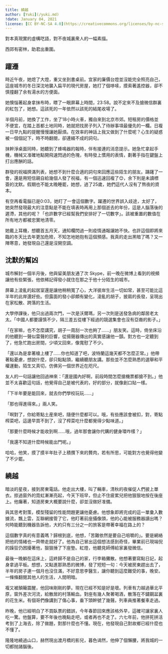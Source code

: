 ```yaml
---
title: 繞越
author: [Yuki](/yuki.md)
!date: January 04, 2021
license: [CC BY-NC-SA 4.0](https://creativecommons.org/licenses/by-nc-sa/4.0/deed.en)
---
```


對本真現實的虛構呓語，對不夜城裏衆人的一幅素描。

西郊有密林，助君出重圍。

## 躍遷

時近午夜，她熄了大燈，重又坐到書桌前。宜家的廉價台燈並沒能完全照亮自己，這座城市的冬日深沈地襲入扁平的現代房屋，她打了個哆嗦，摸索著遙控器，卻不慎撞翻了余有湯水的方便面。

她懊惱著起身拿抹布時，瞟了一眼屏幕上時間，23:58。說不定來不及搶微信群裏的紅包了，她想。這該死的一年依然以該死的結尾收場了。

半個月前，她換了工作，坐了18小時火車，獨自來到北京市郊。短租房的價格並不便宜，在踏上首都土地同時，她就把找房子列入了待辦事項最優先的一欄。日複一日早九點的提醒慢慢讓她厭煩。在效率的神話上我又做到了什麼呢？心生的疑惑被一個個記下，時不時翻閱，卻連綴不成的詞句。

抹幹淨桌面同時，她聽到了蜂鳴器的報時，伴有接連的消息提示。她急忙拿起手機，機械又准確地點開飛速閃過的色塊，有時發上慣用的表情，劃著手指在鍵盤上打出應酬的話。

群發的祝福擠滿列表，她想不到什麼合適的詞句來回應這些陌生的朋友。躊躇了一會，還是用短信親自給幾個人發了祝福，有一個迅速回複了😊，余下則是未讀標簽的沈默。假期也不能太晚睡罷，她想，過了25歲，她們這代人沒有了熬夜的資本。

有空再看電腦已是0:03，她盯了一會這個數字。躍遷的世界誤入歧途，太好了，她突然發現最大的注意點是不能在填表時再用上那個逝去的年份，這是人腦落後的遲滯，其他的呢？「也許數字已經幫我們安排好了一切數字」。該被重置的數值在所有地方都被忠實地清零。

她戴上耳機，想聽首五月天，通知欄閃過一則疫情通報讓她不快。也許這個即將來臨的冬天比去年更加危險，不知怎地她抱有這個預感。我真的走出黑暗了嗎？又一陣寒意，她發現自己還是沒開空調。

## 沈默的幫凶

城市解封一個半月後，他與留美朋友通了次 Skype，前一晚在微博上看到的視頻讓他有些緊張，他依稀記得發小就住在那之于他十分陌生的城市。

屏幕上淩亂的起居室還是讓他稍稍寬了心，大洋彼岸生活一切如常，甚至可能比這半年的此岸還好些。但露面的發小卻頗有變化，淩亂的胡子，披肩的長發，呈現出在家松散、跨落的生活。

大學停課後，他只出過兩次門，一次是沃爾瑪，另一次則是送發急病的鄰居老太太。「中國人都要謹慎不少，隔三差五從樓下經過的競選集會也沒有亞裔的影子。」

「在家嘛，也不怎麼講究，胡子一周刮一次也夠了……」朋友笑。這時，倚坐床沿的他聽到一聲似雷聲的巨響，從揚聲器傳出的真實感讓他一顫。對方也一定聽到了，他急忙跑出房間，少頃又回來，像寬慰了不少。

「還以為是拿著槍上樓了……你也知道了吧，波特蘭這幾天都不怎麼正常。」他帶著點憂慮，想說什麼，卻只點點頭，繼續聽朋友講。那些並不怎麼熟悉的選舉和平權運動，陌生又真切，仿佛另一個世界近在咫尺。

友人的一句話讓他回過神來：「還是國內好啊，前段時間怎麼搶機票都搶不到。」他並不太喜歡這句話，他覺得自己是被代表的，好的部分，就像創口貼一樣。

「下半年要是能回來，就去你們學校玩玩……」

「那也得進得來。」兩人笑。

「啊對了，你給寄點土産來吧，隨便什麼都可以。哦，有些應該會被扣，對，寄點榨菜吧，這邊早買不到了，沒了榨菜吃什麼都覺得少點味道。」

「那要什麼時候才能收到啊……哦，過年那會讓你代購的健身環咋樣？」

「我還不知道什麼時候能出門呢。」

哈哈，他笑，摸了摸半年肚子上積攢下來的贅肉，若有所思，可能對方也覺得他變了不少罷。

## 繞越

暗淡的星夜，接到房東電話。他走出大樓，叫了輛車，清秋的夜催促人們披上單衣。掠過窗外的霓虹漸漸亮起，今天下班早，但止不住疲累兒把他狠狠地按在後座上。他癱著，知道房東大概要說什麼，卻並沒做好准備。

與其思考對策，模型殘留的性能問題更讓他憂慮。他想象即將完成的這一單彙入數據流，飄上雲，互聯網接管了它，他盯著前座攝像頭，他的心能被服務器讀出嗎？何時能聽到機器告訴他，大約只有三分之一的旅客是帶著幸福在路上的？

這個數字真的有意義嗎？歸根到底，他想，「苦難依然是要自己咀嚼的」。要是網絡把他的情緒也一齊帶走就好了。他為自己冒出這個想法感到奇怪，畢業前已現端倪的躁狂仍困擾著他，狠狠捶了下座墊。紅燈，他聽見師傅給家裏發微信。

最後一晚躺在這床上，這終歸不是自己的家，行李箱攤散。他想著要寫點日記，起身拿過平板。想想，又點進那熟悉的微博，發了短短一句：今天被房東趕出去了，半年的房子連一個月也沒住滿，不好意思李醫生，讓你聽到這麼難受的事，晚安。一條條翻閱其他人的生活，人間明暗。

複又被顛簸震醒，他回味剛剛的夢。現在已經不知是好是壞。列車有力越過華北平原，窗外差次河流，給散居的村落輸血。對座有幾人聚著喝酒，散落在不鏽鋼盆裏的花生米。有個哥們像講到了傷心事，垂下頭幹號了幾聲。列車員推著餐車走過。

昨晚，他已經明白了不買臥票的錯誤，今年春節回來應該格外早，這確可讓家裏人吃一驚。他盤算，要不年後也晚點走吧，或者再也不走了。六七年前，他拼死拼活考到了上海去，除了做題，對那什麼也不懂。現在，他發現自己對故鄉已經什麼也不懂了。

隆隆地繞過山口，赫然現出渡月橋的影兒，暮色谒然，他伸了個懶腰，將我城的一切都抛諸腦後。

